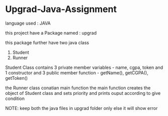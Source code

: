 # Upgrad-Java-Assignment

language used : JAVA

this project have a Package named : upgrad

this package further have two java class
1. Student 
2. Runner

Student Class contains 3 private member variables - name, cgpa, token
and 1 constructor and 3 public member function - getName(), getCGPA(), getToken()

the Runner class conatian main function
the main function creates the object of Student class and sets priority and prints ouput according to give condition

NOTE: keep both the java files in upgrad folder only else it will show error
